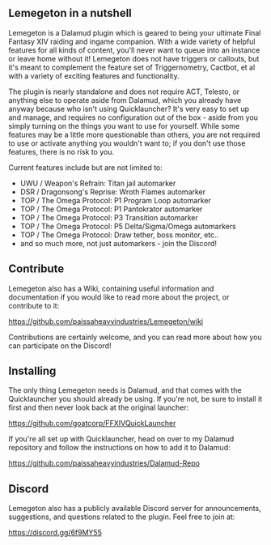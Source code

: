 ## Lemegeton in a nutshell

Lemegeton is a Dalamud plugin which is geared to being your ultimate Final Fantasy XIV raiding and ingame companion. With a wide variety of helpful features for all kinds of content, you'll never want to queue into an instance or leave home without it! Lemegeton does not have triggers or callouts, but it's meant to complement the feature set of Triggernometry, Cactbot, et al with a variety of exciting features and functionality.

The plugin is nearly standalone and does not require ACT, Telesto, or anything else to operate aside from Dalamud, which you already have anyway because who isn't using Quicklauncher? It's very easy to set up and manage, and requires no configuration out of the box - aside from you simply turning on the things you want to use for yourself. While some features may be a little more questionable than others, you are not required to use or activate anything you wouldn't want to; if you don't use those features, there is no risk to you.

Current features include but are not limited to:

- UWU / Weapon's Refrain: Titan jail automarker
- DSR / Dragonsong's Reprise: Wroth Flames automarker
- TOP / The Omega Protocol: P1 Program Loop automarker
- TOP / The Omega Protocol: P1 Pantokrator automarker
- TOP / The Omega Protocol: P3 Transition automarker
- TOP / The Omega Protocol: P5 Delta/Sigma/Omega automarkers
- TOP / The Omega Protocol: Draw tether, boss monitor, etc..
- and so much more, not just automarkers - join the Discord!

## Contribute

Lemegeton also has a Wiki, containing useful information and documentation if you would like to read more about the project, or contribute to it:

https://github.com/paissaheavyindustries/Lemegeton/wiki

Contributions are certainly welcome, and you can read more about how you can participate on the Discord!

## Installing

The only thing Lemegeton needs is Dalamud, and that comes with the Quicklauncher you should already be using. If you're not, be sure to install it first and then never look back at the original launcher:

https://github.com/goatcorp/FFXIVQuickLauncher

If you're all set up with Quicklauncher, head on over to my Dalamud repository and follow the instructions on how to add it to Dalamud:

https://github.com/paissaheavyindustries/Dalamud-Repo

## Discord

Lemegeton also has a publicly available Discord server for announcements, suggestions, and questions related to the plugin. Feel free to join at:

https://discord.gg/6f9MY55
